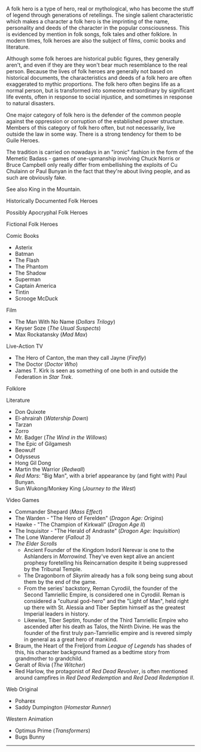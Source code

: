 A folk hero is a type of hero, real or mythological, who has become the stuff of legend through generations of retellings. The single salient characteristic which makes a character a folk hero is the imprinting of the name, personality and deeds of the character in the popular consciousness. This is evidenced by mention in folk songs, folk tales and other folklore. In modern times, folk heroes are also the subject of films, comic books and literature.

Although some folk heroes are historical public figures, they generally aren't, and even if they are they won't bear much resemblance to the real person. Because the lives of folk heroes are generally not based on historical documents, the characteristics and deeds of a folk hero are often exaggerated to mythic proportions. The folk hero often begins life as a normal person, but is transformed into someone extraordinary by significant life events, often in response to social injustice, and sometimes in response to natural disasters.

One major category of folk hero is the defender of the common people against the oppression or corruption of the established power structure. Members of this category of folk hero often, but not necessarily, live outside the law in some way. There is a strong tendency for them to be Guile Heroes.

The tradition is carried on nowadays in an "ironic" fashion in the form of the Memetic Badass - games of one-upmanship involving Chuck Norris or Bruce Campbell only really differ from embellishing the exploits of Cu Chulainn or Paul Bunyan in the fact that they're about living people, and as such are obviously fake.

See also King in the Mountain.

Historically Documented Folk Heroes

Possibly Apocryphal Folk Heroes

Fictional Folk Heroes

Comic Books

-   Asterix
-   Batman
-   The Flash
-   The Phantom
-   The Shadow
-   Superman
-   Captain America
-   Tintin
-   Scrooge McDuck

Film

-   The Man With No Name (_Dollars Trilogy_)
-   Keyser Soze (_The Usual Suspects_)
-   Max Rockatansky (_Mad Max_)

Live-Action TV

-   The Hero of Canton, the man they call Jayne (_Firefly_)
-   The Doctor (_Doctor Who_)
-   James T. Kirk is seen as something of one both in and outside the Federation in _Star Trek_.

Folklore

Literature

-   Don Quixote
-   El-ahrairah (_Watership Down_)
-   Tarzan
-   Zorro
-   Mr. Badger (_The Wind in the Willows_)
-   The Epic of Gilgamesh
-   Beowulf
-   Odysseus
-   Hong Gil Dong
-   Martin the Warrior (_Redwall_)
-   _Red Mars_: "Big Man", with a brief appearance by (and fight with) Paul Bunyan.
-   Sun Wukong/Monkey King (_Journey to the West_)

Video Games

-   Commander Shepard (_Mass Effect_)
-   The Warden - "The Hero of Ferelden" (_Dragon Age: Origins_)
-   Hawke - "The Champion of Kirkwall" (_Dragon Age II_)
-   The Inquisitor - "The Herald of Andraste" (_Dragon Age: Inquisition_)
-   The Lone Wanderer (_Fallout 3_)
-   _The Elder Scrolls_
    -   Ancient Founder of the Kingdom Indoril Nerevar is one to the Ashlanders in _Morrowind_. They've even kept alive an ancient prophesy foretelling his Reincarnation despite it being suppressed by the Tribunal Temple.
    -   The Dragonborn of _Skyrim_ already has a folk song being sung about them by the end of the game.
    -   From the series' backstory, Reman Cyrodiil, the founder of the Second Tamriellic Empire, is considered one in Cyrodiil. Reman is considered a "cultural god-hero" and the "Light of Man", held right up there with St. Alessia and Tiber Septim himself as the greatest Imperial leaders in history.
    -   Likewise, Tiber Septim, founder of the Third Tamriellic Empire who ascended after his death as Talos, the Ninth Divine. He was the founder of the first truly pan-Tamriellic empire and is revered simply in general as a great hero of mankind.
-   Braum, the Heart of the Freljord from _League of Legends_ has shades of this, his character background framed as a bedtime story from grandmother to grandchild.
-   Geralt of Rivia (_The Witcher_)
-   Red Harlow, the protagonist of _Red Dead Revolver_, is often mentioned around campfires in _Red Dead Redemption_ and _Red Dead Redemption II_.

Web Original

-   Poharex
-   Saddy Dumpington (_Homestar Runner_)

Western Animation

-   Optimus Prime (_Transformers_)
-   Bugs Bunny

___